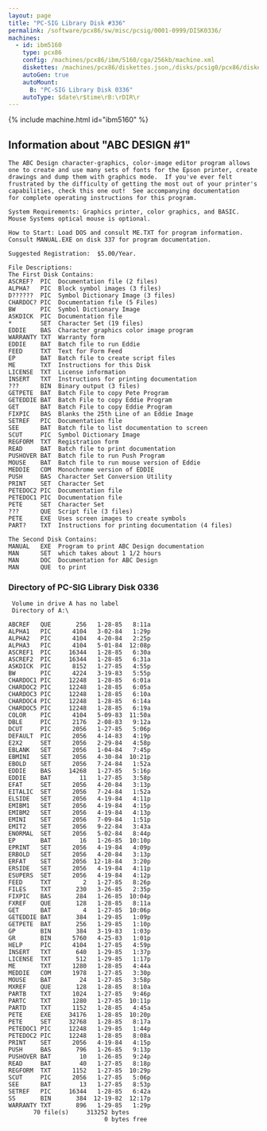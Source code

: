 ```yaml
---
layout: page
title: "PC-SIG Library Disk #336"
permalink: /software/pcx86/sw/misc/pcsig/0001-0999/DISK0336/
machines:
  - id: ibm5160
    type: pcx86
    config: /machines/pcx86/ibm/5160/cga/256kb/machine.xml
    diskettes: /machines/pcx86/diskettes.json,/disks/pcsig0/pcx86/diskettes.json
    autoGen: true
    autoMount:
      B: "PC-SIG Library Disk 0336"
    autoType: $date\r$time\rB:\rDIR\r
---
```


{% include machine.html id="ibm5160" %}

## Information about "ABC DESIGN #1"

    The ABC Design character-graphics, color-image editor program allows
    one to create and use many sets of fonts for the Epson printer, create
    drawings and dump them with graphics mode.  If you've ever felt
    frustrated by the difficulty of getting the most out of your printer's
    capabilities, check this one out!  See accompanying documentation
    for complete operating instructions for this program.
    
    System Requirements: Graphics printer, color graphics, and BASIC.
    Mouse Systems optical mouse is optional.
    
    How to Start: Load DOS and consult ME.TXT for program information.
    Consult MANUAL.EXE on disk 337 for program documentation.
    
    Suggested Registration:  $5.00/Year.
    
    File Descriptions:
    The First Disk Contains:
    ASCREF?  PIC  Documentation file (2 files)
    ALPHA?   PIC  Block symbol images (3 files)
    D??????  PIC  Symbol Dictionary Image (3 files)
    CHARDOC? PIC  Documentation file (5 Files)
    BW       PIC  Symbol Dictionary Image
    ASKDICK  PIC  Documentation file
    *        SET  Character Set (19 files)
    EDDIE    BAS  Character graphics color image program
    WARRANTY TXT  Warranty form
    EDDIE    BAT  Batch file to run Eddie
    FEED     TXT  Text for Form Feed
    EP       BAT  Batch file to create script files
    ME       TXT  Instructions for this Disk
    LICENSE  TXT  License information
    INSERT   TXT  Instructions for printing documentation
    ???      BIN  Binary output (3 files)
    GETPETE  BAT  Batch File to copy Pete Program
    GETEDDIE BAT  Batch File to copy Eddie Program
    GET      BAT  Batch File to copy Eddie Program
    FIXPIC   BAS  Blanks the 25th Line of an Eddie Image
    SETREF   PIC  Documentation file
    SEE      BAT  Batch file to list documentation to screen
    SCUT     PIC  Symbol Dictionary Image
    REGFORM  TXT  Registration form
    READ     BAT  Batch file to print documentation
    PUSHOVER BAT  Batch file to run Push Program
    MOUSE    BAT  Batch file to run mouse version of Eddie
    MEDDIE   COM  Monochrome version of EDDIE
    PUSH     BAS  Character Set Conversion Utility
    PRINT    SET  Character Set
    PETEDOC2 PIC  Documentation file
    PETEDOC1 PIC  Documentation file
    PETE     SET  Character Set
    ???      QUE  Script file (3 files)
    PETE     EXE  Uses screen images to create symbols
    PART?    TXT  Instructions for printing documentation (4 files)
    
    The Second Disk Contains:
    MANUAL   EXE  Program to print ABC Design documentation
    MAN      SET  which takes about 1 1/2 hours
    MAN      DOC  Documentation for ABC Design
    MAN      QUE  to print

### Directory of PC-SIG Library Disk 0336

     Volume in drive A has no label
     Directory of A:\

    ABCREF   QUE       256   1-28-85   8:11a
    ALPHA1   PIC      4104   3-02-84   1:29p
    ALPHA2   PIC      4104   4-20-84   2:25p
    ALPHA3   PIC      4104   5-01-84  12:08p
    ASCREF1  PIC     16344   1-28-85   6:30a
    ASCREF2  PIC     16344   1-28-85   6:31a
    ASKDICK  PIC      8152   1-27-85   4:55p
    BW       PIC      4224   3-19-83   5:55p
    CHARDOC1 PIC     12248   1-28-85   6:01a
    CHARDOC2 PIC     12248   1-28-85   6:05a
    CHARDOC3 PIC     12248   1-28-85   6:10a
    CHARDOC4 PIC     12248   1-28-85   6:14a
    CHARDOC5 PIC     12248   1-28-85   6:19a
    COLOR    PIC      4104   5-09-83  11:50a
    DBLE     PIC      2176   2-08-83   9:12a
    DCUT     PIC      2056   1-27-85   5:06p
    DEFAULT  PIC      2056   4-14-83   4:19p
    E2X2     SET      2056   2-29-84   4:58p
    EBLANK   SET      2056   1-04-84   7:45p
    EBMINI   SET      2056   4-30-84  10:21p
    EBOLD    SET      2056   7-24-84   1:52a
    EDDIE    BAS     14268   1-27-85   5:16p
    EDDIE    BAT        11   1-27-85   3:58p
    EFAT     SET      2056   4-20-84   3:13p
    EITALIC  SET      2056   7-24-84   1:52a
    ELSIDE   SET      2056   4-19-84   4:11p
    EMIBM1   SET      2056   4-19-84   4:15p
    EMIBM2   SET      2056   4-19-84   4:13p
    EMINI    SET      2056   7-09-84   1:51p
    EMIT2    SET      2056   9-22-84   3:43a
    ENORMAL  SET      2056   5-02-84   8:44p
    EP       BAT        16   1-26-85  10:10p
    EPRINT   SET      2056   4-19-84   4:09p
    ERBOLD   SET      2056   4-20-84   3:13p
    ERFAT    SET      2056  12-18-84   3:20p
    ERSIDE   SET      2056   4-19-84   4:11p
    ESUPERS  SET      2056   4-19-84   4:12p
    FEED     TXT         2   1-27-85   8:26p
    FILES    TXT       230   3-26-85   2:35p
    FIXPIC   BAS       284   1-26-85  10:04p
    FXREF    QUE       128   1-28-85   8:11a
    GET      BAT         4   1-27-85  10:06p
    GETEDDIE BAT       384   1-29-85   1:09p
    GETPETE  BAT       256   1-29-85   1:10p
    GP       BIN       384   3-19-83   1:03p
    GR       BIN      5760   4-25-83   1:01p
    HELP     PIC      4104   1-27-85   4:59p
    INSERT   TXT       640   1-29-85   1:37p
    LICENSE  TXT       512   1-29-85   1:17p
    ME       TXT      1280   1-28-85   4:44a
    MEDDIE   COM      1978   1-27-85   3:30p
    MOUSE    BAT        24   1-27-85   3:58p
    MXREF    QUE       128   1-28-85   8:10a
    PARTB    TXT      1024   1-27-85   9:46p
    PARTC    TXT      1280   1-27-85  10:11p
    PARTD    TXT      1152   1-28-85   4:45a
    PETE     EXE     34176   1-28-85  10:20p
    PETE     SET     32768   1-28-85   8:17a
    PETEDOC1 PIC     12248   1-29-85   1:44p
    PETEDOC2 PIC     12248   1-28-85   8:08a
    PRINT    SET      2056   4-19-84   4:15p
    PUSH     BAS       796   1-26-85   9:13p
    PUSHOVER BAT        10   1-26-85   9:24p
    READ     BAT        40   1-27-85   8:18p
    REGFORM  TXT      1152   1-27-85  10:29p
    SCUT     PIC      2056   1-27-85   5:06p
    SEE      BAT        13   1-27-85   8:53p
    SETREF   PIC     16344   1-28-85   6:42a
    SS       BIN       384  12-19-82  12:17p
    WARRANTY TXT       896   1-29-85   1:29p
           70 file(s)     313252 bytes
                               0 bytes free
